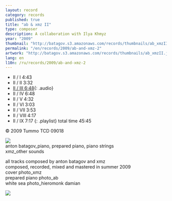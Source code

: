 ```yaml
---
layout: record
category: records
published: true
title: "ab & xmz II"
type: composer
description: A collaboration with Ilya Khmyz
year: "2009"
thumbnail: "http://batagov.s3.amazonaws.com/records/thumbnails/ab_xmzII.jpg"
permalink: "/en/records/2009/ab-and-xmz-2"
artwork: "http://batagov.s3.amazonaws.com/records/thumbnails/ab_xmzII.jpg"
lang: en
l10n: /ru/records/2009/ab-and-xmz-2
---
```


- II / I 4:43
- II / II 3:32
- [II / III 6:48](http://batagov.s3.amazonaws.com/records/sounds/ABXMZII_3.mp3){: .audio}
- II / IV 6:48
- II / V 4:32
- II / VI 3:03
- II / VII 3:53
- II / VIII 4:17
- II / IX 7:17
{: .playlist}
total time 45:45

© 2009 Tummo TCD 09018

![](http://batagov.s3.amazonaws.com/records/artwork/prepared_piano.jpg)  
anton batagov_piano, prepared piano, piano strings  
xmz_other sounds  

all tracks composed by anton batagov and xmz  
composed, recorded, mixed and mastered in summer 2009  
cover photo_xmz  
prepared piano photo_ab  
white sea photo_hieromonk damian  
  
![](http://batagov.s3.amazonaws.com/records/artwork/white_sea.jpg)